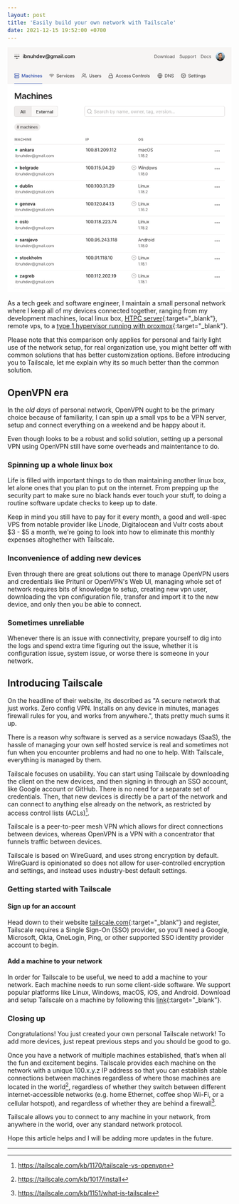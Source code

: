 ```yaml
---
layout: post
title: 'Easily build your own network with Tailscale'
date: 2021-12-15 19:52:00 +0700
---
```


![Tailscale device management page](/images/tailscale.png)

As a tech geek and software engineer, I maintain a small personal network where I keep all of my devices connected together, ranging from my development machines, local linux box, [HTPC server](https://en.wikipedia.org/wiki/Home_theater_PC){:target="\_blank"}, remote vps, to a [type 1 hypervisor running with proxmox](https://twitter.com/ibnuhx/status/1439492725129183234){:target="\_blank"}.

Please note that this comparison only applies for personal and fairly light use of the network setup, for real organization use, you might better off with common solutions that has better customization options. Before introducing you to Tailscale, let me explain why its so much better than the common solution.

## OpenVPN era

In the _old days_ of personal network, OpenVPN ought to be the primary choice because of familiarity, I can spin up a small vps to be a VPN server, setup and connect everything on a weekend and be happy about it.

Even though looks to be a robust and solid solution, setting up a personal VPN using OpenVPN still have some overheads and maintentance to do.

### Spinning up a whole linux box

Life is filled with important things to do than maintaining another linux box, let alone ones that you plan to put on the internet. From prepping up the security part to make sure no black hands ever touch your stuff, to doing a routine software update checks to keep up to date.

Keep in mind you still have to pay for it every month, a good and well-spec VPS from notable provider like Linode, Digitalocean and Vultr costs about $3 - $5 a month, we're going to look into how to eliminate this monthly expenses altoghether with Tailscale.

### Inconvenience of adding new devices

Even through there are great solutions out there to manage OpenVPN users and credentials like Pritunl or OpenVPN's Web UI, managing whole set of network requires bits of knowledge to setup, creating new vpn user, downloading the vpn configuration file, transfer and import it to the new device, and only then you be able to connect.

### Sometimes unreliable

Whenever there is an issue with connectivity, prepare yourself to dig into the logs and spend extra time figuring out the issue, whether it is configuration issue, system issue, or worse there is someone in your network.

## Introducing Tailscale

On the headline of their website, its described as "A secure network that just works. Zero config VPN. Installs on any device in minutes, manages firewall rules for you, and works from anywhere.", thats pretty much sums it up.

There is a reason why software is served as a service nowadays (SaaS), the hassle of managing your own self hosted service is real and sometimes not fun when you encounter problems and had no one to help. With Tailscale, everything is managed by them.

Tailscale focuses on usability. You can start using Tailscale by downloading the client on the new devices, and then signing in through an SSO account, like Google account or GitHub. There is no need for a separate set of credentials. Then, that new devices is directly be a part of the network and can connect to anything else already on the network, as restricted by access control lists (ACLs)[^1].

Tailscale is a peer-to-peer mesh VPN which allows for direct connections between devices, whereas OpenVPN is a VPN with a concentrator that funnels traffic between devices.

Tailscale is based on WireGuard, and uses strong encryption by default. WireGuard is opinionated so does not allow for user-controlled encryption and settings, and instead uses industry-best default settings.

### Getting started with Tailscale

#### Sign up for an account

Head down to their website [tailscale.com](https://tailscale.com){:target="\_blank"} and register, Tailscale requires a Single Sign-On (SSO) provider, so you’ll need a Google, Microsoft, Okta, OneLogin, Ping, or other supported SSO identity provider account to begin.

#### Add a machine to your network

In order for Tailscale to be useful, we need to add a machine to your network. Each machine needs to run some client-side software. We support popular platforms like Linux, Windows, macOS, iOS, and Android. Download and setup Tailscale on a machine by following this [link](https://tailscale.com/download){:target="\_blank"}.

### Closing up

Congratulations! You just created your own personal Tailscale network! To add more devices, just repeat previous steps and you should be good to go.

Once you have a network of multiple machines established, that’s when all the fun and excitement begins. Tailscale provides each machine on the network with a unique 100.x.y.z IP address so that you can establish stable connections between machines regardless of where those machines are located in the world[^2], regardless of whether they switch between different internet-accessible networks (e.g. home Ethernet, coffee shop Wi-Fi, or a cellular hotspot), and regardless of whether they are behind a firewall[^3].

Tailscale allows you to connect to any machine in your network, from anywhere in the world, over any standard network protocol.

Hope this article helps and I will be adding more updates in the future.

---

[^1]: https://tailscale.com/kb/1170/tailscale-vs-openvpn
[^2]: https://tailscale.com/kb/1017/install
[^3]: https://tailscale.com/kb/1151/what-is-tailscale
